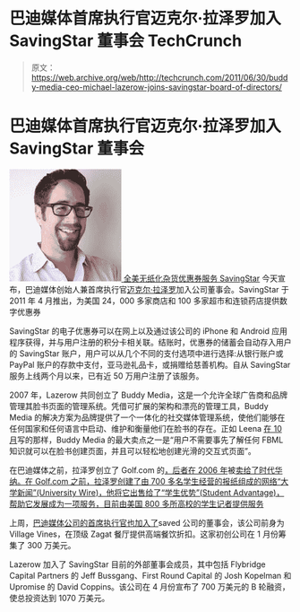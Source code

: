 # 巴迪媒体首席执行官迈克尔·拉泽罗加入 SavingStar 董事会 TechCrunch

> 原文：<https://web.archive.org/web/http://techcrunch.com/2011/06/30/buddy-media-ceo-michael-lazerow-joins-savingstar-board-of-directors/>

# 巴迪媒体首席执行官迈克尔·拉泽罗加入 SavingStar 董事会

[![](img/f217b0d2e731573e779dec661b1e3f07.png "116665v1-max-250x250") ](https://web.archive.org/web/20230203145156/https://techcrunch.com/wp-content/uploads/2011/06/116665v1-max-250x250.jpg) [全美无纸化杂货优惠券服务 SavingStar](https://web.archive.org/web/20230203145156/https://savingstar.com/) 今天宣布，巴迪媒体创始人兼首席执行官[迈克尔·拉泽罗](https://web.archive.org/web/20230203145156/http://www.crunchbase.com/person/michael-lazerow-3)加入公司董事会。SavingStar 于 2011 年 4 月推出，为美国 24，000 多家商店和 100 多家超市和连锁药店提供数字优惠券

SavingStar 的电子优惠券可以在网上以及通过该公司的 iPhone 和 Android 应用程序获得，并与用户注册的积分卡相关联。结账时，优惠券的储蓄会自动存入用户的 SavingStar 账户，用户可以从几个不同的支付选项中进行选择:从银行账户或 PayPal 账户的存款中支付，亚马逊礼品卡，或捐赠给慈善机构。自从 SavingStar 服务上线两个月以来，已有近 50 万用户注册了该服务。

2007 年，Lazerow 共同创立了 Buddy Media，这是一个允许全球广告商和品牌管理其脸书页面的管理系统。凭借可扩展的架构和漂亮的管理工具，Buddy Media 的解决方案为品牌提供了一个一体化的社交媒体管理系统，使他们能够在任何国家和任何语言中启动、维护和衡量他们在脸书的存在。正如 Leena [在 10 月](https://web.archive.org/web/20230203145156/https://techcrunch.com/2010/10/18/buddy-media-raises-23-million-for-brand-focused-facebook-page-management-platform/)写的那样，Buddy Media 的最大卖点之一是“用户不需要事先了解任何 FBML 知识就可以在脸书创建页面，并且可以轻松地创建光滑的交互式页面”。

在巴迪媒体之前，拉泽罗创立了 Golf.com 的[，后者在 2006 年](https://web.archive.org/web/20230203145156/http://www.golf.com/golf/)被[卖给了时代华纳。在 Golf.com 之前，拉泽罗创建了由 700 多名学生经营的报纸组成的网络“大学新闻”(University Wire)，他将它出售给了“学生优势”(Student Advantage)，帮助它发展成为一项服务，目前由美国 800 多所高校的学生记者提供服务](https://web.archive.org/web/20230203145156/http://www.post-gazette.com/pg/06024/643027-96.stm)

上周，[巴迪媒体公司的首席执行官也加入了](https://web.archive.org/web/20230203145156/https://techcrunch.com/2011/06/19/savored/)saved 公司的董事会，该公司前身为 Village Vines，在顶级 Zagat 餐厅提供高端餐饮折扣。这家初创公司在 1 月份筹集了 300 万美元。

Lazerow 加入了 SavingStar 目前的外部董事会成员，其中包括 Flybridge Capital Partners 的 Jeff Bussgang、First Round Capital 的 Josh Kopelman 和 Upromise 的 David Coppins。该公司在 4 月份宣布了 700 万美元的 B 轮融资，使总投资达到 1070 万美元。